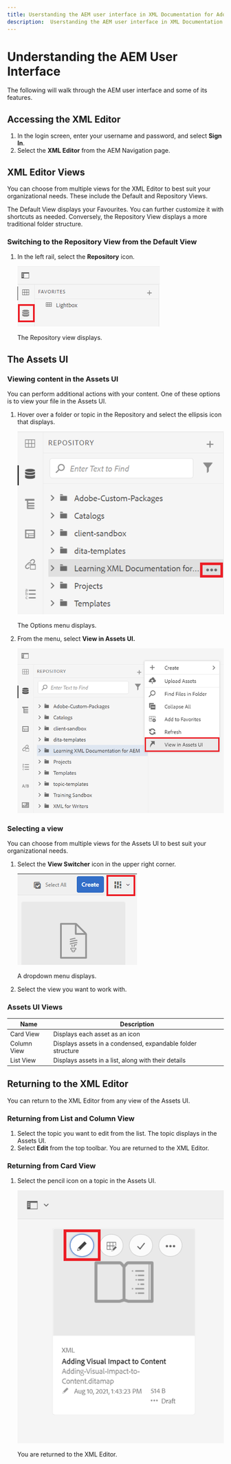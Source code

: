 ```yaml
---
title: Userstanding the AEM user interface in XML Documentation for Adobe Experience Manager Product Overview
description:  Userstanding the AEM user interface in XML Documentation for Adobe Experience Manager Product Overview
---
```


# Understanding the AEM User Interface

The following will walk through the AEM user interface and some of its features.

## Accessing the XML Editor

1. In the login screen, enter your username and password, and select **Sign In**.
2. Select the **XML Editor** from the AEM Navigation page.

## XML Editor Views

You can choose from multiple views for the XML Editor to best suit your organizational needs. These include the Default and Repository Views.

The Default View displays your Favourites. You can further customize it with shortcuts as needed. Conversely, the Repository View displays a more traditional folder structure.

### Switching to the Repository View from the Default View

1. In the left rail, select the **Repository** icon.
   
   ![Repository icon](images/common/repository-icon.png?lang=en)
   
   The Repository view displays.

## The Assets UI

### Viewing content in the Assets UI

You can perform additional actions with your content. One of these options is to view your file in the Assets UI.

1. Hover over a folder or topic in the Repository and select the ellipsis icon that displays.

   ![Ellipsis icon](images/lesson-2/options-menu-with-markings.png?lang=en)

   The Options menu displays.

1. From the menu, select **View in Assets UI.**

   ![View in Assets UI](images/lesson-2/assets-ui.png?lang=en)


### Selecting a view

You can choose from multiple views for the Assets UI to best suit your organizational needs.

1. Select the **View Switcher** icon in the upper right corner.

   ![View switcher icon](images/lesson-2/view-switcher.png?lang=en)

    A dropdown menu displays.

1. Select the view you want to work with.

### Assets UI Views

| Name | Description |
| --- | --- |
| Card View | Displays each asset as an icon |
| Column View | Displays assets in a condensed, expandable folder structure |
| List View | Displays assets in a list, along with their details |

## Returning to the XML Editor

You can return to the XML Editor from any view of the Assets UI.

### Returning from List and Column View

1. Select the topic you want to edit from the list.
 The topic displays in the Assets UI.
2. Select **Edit** from the top toolbar.
 You are returned to the XML Editor.

### Returning from Card View

1. Select the pencil icon on a topic in the Assets UI.

   ![Pencil icon](images/lesson-2/return-card-view.png?lang=en)

    You are returned to the XML Editor.
